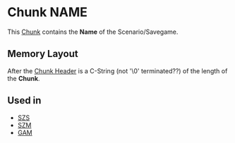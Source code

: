 # Chunk NAME #

This [Chunk](../chunks.md) contains the **Name** of the Scenario/Savegame.

## Memory Layout ##

After the [Chunk Header](../chunks.md#chunk-header) is a C-String (not '\0' terminated??) of the length of the **Chunk**.

## Used in ##

- [SZS](../szs.md)
- [SZM](../szm.md)
- [GAM](../gam.md)

